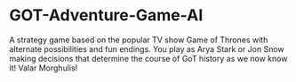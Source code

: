 # GOT-Adventure-Game-AI
A strategy game based on the popular TV show Game of Thrones with alternate possibilities and fun endings. You play as Arya Stark or Jon Snow making decisions that determine the course of GoT history as we now know it! Valar Morghulis!
